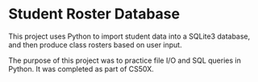 # Student Roster Database
This project uses Python to import student data into a SQLite3 database, and then produce class rosters based on user input.


The purpose of this project was to practice file I/O and SQL queries in Python. It was completed as part of CS50X.
